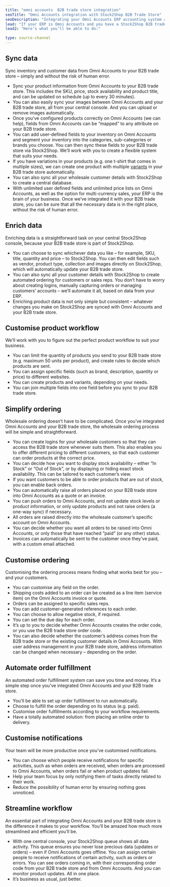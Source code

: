 ```yaml
---
title: "omni accounts  B2B trade store integration"
seoTitle: "Omni Accounts integration with Stock2Shop B2B Trade Store"
seoDescription: "Integrating your Omni Accounts ERP accounting system and your B2B trade store will make it much simpler to run your wholesale business. From streamlining your inventory data management to simplifying the ordering process and automating order fulfillment, you’ll be surprised how efficient it can be."
lead: "If your ERP is Omni Accounts and you have a Stock2Shop B2B trade store, we can integrate them with ease. Once we’ve done that, you’ll be able to benefit from a streamlined workflow and a more efficient business."
lead2: "Here’s what you’ll be able to do:"

type: source-channel
---
```


Sync data
---------

Sync inventory and customer data from Omni Accounts to your B2B trade store – simply and without the risk of human error.

*   Sync your product information from Omni Accounts to your B2B trade store. This includes the SKU, price, stock availability and product title, and can be updated on schedule (up to every 30 minutes).
*   You can also easily sync your images between Omni Accounts and your B2B trade store, all from your central console. And you can upload or remove images automatically.
*   Once you’ve configured products correctly on Omni Accounts (we can help), fields from Omni Accounts can be “mapped” to any attribute on your B2B trade store.
*   You can add user-defined fields to your inventory on Omni Accounts and segment your inventory into the categories, sub-categories or brands you choose. You can then sync these fields to your B2B trade store via Stock2Shop. We’ll work with you to create a flexible system that suits your needs.
*   If you have variations in your products (e.g. one t-shirt that comes in multiple sizes), we can create one product with multiple [variants](http://www.stock2shop.com/documentation/key-concepts/products-variants/) in your B2B trade store automatically.
*   You can also sync all your wholesale customer details with Stock2Shop to create a central database.
*   With unlimited user defined fields and unlimited price lists on Omni Accounts, as well as the option for multi-currency sales, your ERP is the brain of your business. Once we’ve integrated it with your B2B trade store, you can be sure that all the necessary data is in the right place, without the risk of human error.

Enrich data
-----------

Enriching data is a straightforward task on your central Stock2Shop console, because your B2B trade store is part of Stock2Shop.

*   You can choose to sync whichever data you like – for example, SKU, title, quantity and price – to Stock2Shop. You can then edit fields such as vendor, product type, collection and images directly on Stock2Shop, which will automatically update your B2B trade store.
*   You can also sync all your customer details with Stock2Shop to create automated ordering for customers or sales reps. You don’t have to worry about creating logins, manually capturing orders or managing customers’ accounts – we’ll automate it all, based on data from your ERP.
*   Enriching product data is not only simple but consistent – whatever changes you make on Stock2Shop are synced with Omni Accounts and your B2B trade store.

Customise product workflow
--------------------------

We’ll work with you to figure out the perfect product workflow to suit your business.

*   You can limit the quantity of products you send to your B2B trade store (e.g. maximum 50 units per product), and create rules to decide which products are sent.
*   You can assign specific fields (such as brand, description, quantity or price) to different websites.
*   You can create products and variants, depending on your needs.
*   You can join multiple fields into one field before you sync to your B2B trade store.

Simplify ordering
-----------------

Wholesale ordering doesn’t have to be complicated. Once you’ve integrated Omni Accounts and your B2B trade store, the wholesale ordering process will be simple and straightforward.

*   You can create logins for your wholesale customers so that they can access the B2B trade store whenever suits them. This also enables you to offer different pricing to different customers, so that each customer can order products at the correct price.
*   You can decide how you want to display stock availability – either “In Stock” or “Out of Stock”, or by displaying or hiding exact stock availability. This can be tailored to each customer’s view.
*   If you want customers to be able to order products that are out of stock, you can enable back orders.
*   You can automatically raise all orders placed on your B2B trade store into Omni Accounts as a quote or an invoice.
*   You can push orders to Omni Accounts, and not update stock levels or product information, or only update products and not raise orders (a one-way sync) if necessary.
*   All orders are raised directly into the wholesale customer’s specific account on Omni Accounts.
*   You can decide whether you want all orders to be raised into Omni Accounts, or only those that have reached “paid” (or any other) status.
*   Invoices can automatically be sent to the customer once they’ve paid, with a custom email attached.

Customise ordering
------------------

Customising the ordering process means finding what works best for you – and your customers.

*   You can customise any field on the order.
*   Shipping costs added to an order can be created as a line item (service item) on the Omni Accounts invoice or quote.
*   Orders can be assigned to specific sales reps.
*   You can add customer-generated references to each order.
*   You can choose to allow negative stock, if required.
*   You can set the due day for each order.
*   It’s up to you to decide whether Omni Accounts creates the order code, or you use the B2B trade store order code.
*   You can also decide whether the customer’s address comes from the B2B trade store or the existing customer details in Omni Accounts. With user address management in your B2B trade store, address information can be changed when necessary – depending on the order.

Automate order fulfillment
--------------------------

An automated order fulfillment system can save you time and money. It’s a simple step once you’ve integrated Omni Accounts and your B2B trade store.

*   You’ll be able to set up order fulfillment to run automatically.
*   Choose to fulfill the order depending on its status (e.g. paid).
*   Customise order fulfillments according to your workflow requirements.
*   Have a totally automated solution: from placing an online order to delivery.

Customise notifications
-----------------------

Your team will be more productive once you’ve customised notifications.

*   You can choose which people receive notifications for specific activities, such as when orders are received, when orders are processed to Omni Accounts, when orders fail or when product updates fail.
*   Help your team focus by only notifying them of tasks directly related to their work.
*   Reduce the possibility of human error by ensuring nothing goes unnoticed.

Streamline workflow
-------------------

An essential part of integrating Omni Accounts and your B2B trade store is the difference it makes to your workflow. You’ll be amazed how much more streamlined and efficient you’ll be.

*   With one central console, your Stock2Shop queue shows all data activity. This queue ensures you never lose precious data (updates or orders) – even if Omni Accounts goes offline. You can assign certain people to receive notifications of certain activity, such as orders or errors. You can see orders coming in, with their corresponding order code from your B2B trade store and from Omni Accounts. And you can monitor product updates. All in one place.
*   It’s business as usual, just better.